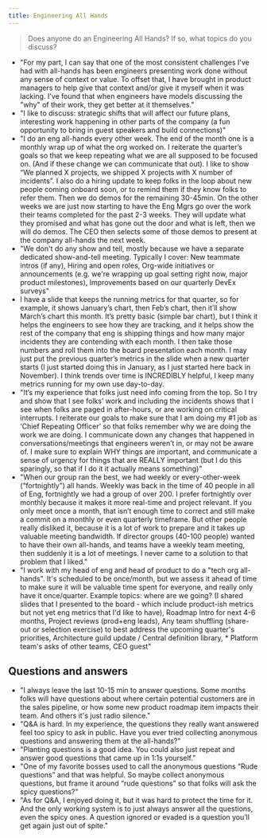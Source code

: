 ```yaml
---
title: Engineering All Hands
---
```


> Does anyone do an Engineering All Hands? If so, what topics do you discuss?

* "For my part, I can say that one of the most consistent challenges I've had with all-hands has been engineers presenting work done without any sense of context or value. To offset that, I have brought in product managers to help give that context and/or give it myself when it was lacking. I've found that when engineers have models discussing the "why" of their work, they get better at it themselves."
* "I like to discuss: strategic shifts that will affect our future plans, interesting work happening in other parts of the company (a fun opportunity to bring in guest speakers and build connections)"
* "I do an eng all-hands every other week. The end of the month one is a monthly wrap up of what the org worked on. I reiterate the quarter’s goals so that we keep repeating what we are all supposed to be focused on. (And if these change we can communicate that out). I like to show “We planned X projects, we shipped X projects with X number of incidents”. I also do a hiring update to keep folks in the loop about new people coming onboard soon, or to remind them if they know folks to refer them. Then we do demos for the remaining 30-45min. On the other weeks we are just now starting to have the Eng Mgrs go over the work their teams completed for the past 2-3 weeks. They will update what they promised and what has gone out the door and what is left, then we will do demos. The CEO then selects some of those demos to present at the company all-hands the next week.
* "We don't do any show and tell, mostly because we have a separate dedicated show-and-tell meeting. Typically I cover: New teammate intros (if any), Hiring and open roles, Org-wide initiatives or announcements (e.g. we're wrapping up goal setting right now, major product milestones), Improvements based on our quarterly DevEx surveys"
* I have a slide that keeps the running metrics for that quarter, so for example, it shows January’s chart, then Feb’s chart, then it’ll show March’s chart this month. It’s pretty basic (simple bar chart), but I think it helps the engineers to see how they are tracking, and it helps show the rest of the company that eng is shipping things and how many major incidents they are contending with each month. I then take those numbers and roll them into the board presentation each month. I may just put the previous quarter’s metrics in the slide when a new quarter starts (I just started doing this in January, as I just started here back in November). I think trends over time is INCREDIBLY helpful, I keep many metrics running for my own use day-to-day.
* "It’s my experience that folks just need info coming from the top. So I try and show that I see folks’ work and including the incidents shows that I see when folks are paged in after-hours, or are working on critical interrupts. I reiterate our goals to make sure that I am doing my #1 job as ‘Chief Repeating Officer’ so that folks remember why we are doing the work we are doing. I communicate down any changes that happened in conversations/meetings that engineers weren’t in, or may not be aware of. I make sure to explain WHY things are important, and communicate a sense of urgency for things that are REALLY important (but I do this sparingly, so that if I do it it actually means something)"
* "When our group ran the best, we had weekly or every-other-week (“fortnightly”) all hands. Weekly was back in the time of 40 people in all of Eng, fortnightly we had a group of over 200. I prefer fortnightly over monthly because it makes it more real-time and project relevant. If you only meet once a month, that isn’t enough time to correct and still make a commit on a monthly or even quarterly timeframe. But other people really disliked it, because it is a lot of work to prepare and it takes up valuable meeting bandwidth. If director groups (40-100 people) wanted to have their own all-hands, and teams have a weekly team meeting, then suddenly it is a lot of meetings. I never came to a solution to that problem that I liked."
* "I work with my head of eng and head of product to do a "tech org all-hands". It's scheduled to be once/month, but we assess it ahead of time to make sure it will be valuable time spent for everyone, and really only have it once/quarter. Example topics: where are we going? (I shared slides that I presented to the board - which include product-ish metrics but not yet eng metrics that I'd like to have), Roadmap Intro for next 4-6 months, Project reviews (prod+eng leads), Any team shuffling (share-out or selection exercise) to best address the upcoming quarter's priorities, Architecture guild update / Central definition library, * Platform team's asks of other teams, CEO guest"

## Questions and answers

* "I always leave the last 10-15 min to answer questions. Some months folks will have questions about where certain potential customers are in the sales pipeline, or how some new product roadmap item impacts their team. And others it's just radio silence."
* "Q\&A is hard. In my experience, the questions they really want answered feel too spicy to ask in public. Have you ever tried collecting anonymous questions and answering them at the all-hands?"
* "Planting questions is a good idea. You could also just repeat and answer good questions that came up in 1:1s yourself."
* "One of my favorite bosses used to call the anonymous questions “Rude questions” and that was helpful. So maybe collect anonymous questions, but frame it around “rude questions” so that folks will ask the spicy questions?"
* "As for Q\&A, I enjoyed doing it, but it was hard to protect the time for it. And the only working system is to just always answer all the questions, even the spicy ones. A question ignored or evaded is a question you’ll get again just out of spite."
